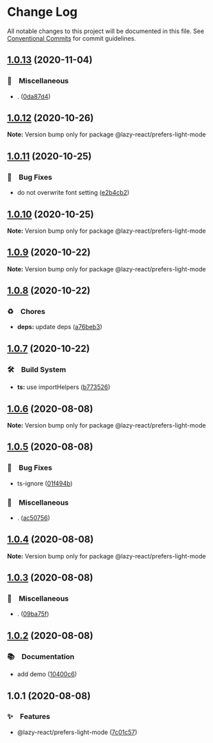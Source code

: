 # Change Log

All notable changes to this project will be documented in this file.
See [Conventional Commits](https://conventionalcommits.org) for commit guidelines.

## [1.0.13](https://github.com/bluelovers/ws-react/compare/@lazy-react/prefers-light-mode@1.0.12...@lazy-react/prefers-light-mode@1.0.13) (2020-11-04)


### 🔖　Miscellaneous

* . ([0da87d4](https://github.com/bluelovers/ws-react/commit/0da87d49df57807fb67dd9c67e2cc3ef705e46e6))





## [1.0.12](https://github.com/bluelovers/ws-react/compare/@lazy-react/prefers-light-mode@1.0.11...@lazy-react/prefers-light-mode@1.0.12) (2020-10-26)

**Note:** Version bump only for package @lazy-react/prefers-light-mode





## [1.0.11](https://github.com/bluelovers/ws-react/compare/@lazy-react/prefers-light-mode@1.0.10...@lazy-react/prefers-light-mode@1.0.11) (2020-10-25)


### 🐛　Bug Fixes

* do not overwrite font setting ([e2b4cb2](https://github.com/bluelovers/ws-react/commit/e2b4cb2cdd4dad3389565d1eb00e5f061a5a4927))





## [1.0.10](https://github.com/bluelovers/ws-react/compare/@lazy-react/prefers-light-mode@1.0.9...@lazy-react/prefers-light-mode@1.0.10) (2020-10-25)

**Note:** Version bump only for package @lazy-react/prefers-light-mode





## [1.0.9](https://github.com/bluelovers/ws-react/compare/@lazy-react/prefers-light-mode@1.0.8...@lazy-react/prefers-light-mode@1.0.9) (2020-10-22)

**Note:** Version bump only for package @lazy-react/prefers-light-mode





## [1.0.8](https://github.com/bluelovers/ws-react/compare/@lazy-react/prefers-light-mode@1.0.7...@lazy-react/prefers-light-mode@1.0.8) (2020-10-22)


### ♻️　Chores

* **deps:** update deps ([a76beb3](https://github.com/bluelovers/ws-react/commit/a76beb37961f79e1f21a0a53f8845c1f5a28a698))





## [1.0.7](https://github.com/bluelovers/ws-react/compare/@lazy-react/prefers-light-mode@1.0.6...@lazy-react/prefers-light-mode@1.0.7) (2020-10-22)


### 🛠　Build System

* **ts:** use importHelpers ([b773526](https://github.com/bluelovers/ws-react/commit/b7735267ce68e73a469feb384ac9ef7982ab741b))





## [1.0.6](https://github.com/bluelovers/ws-react/compare/@lazy-react/prefers-light-mode@1.0.5...@lazy-react/prefers-light-mode@1.0.6) (2020-08-08)

**Note:** Version bump only for package @lazy-react/prefers-light-mode





## [1.0.5](https://github.com/bluelovers/ws-react/compare/@lazy-react/prefers-light-mode@1.0.4...@lazy-react/prefers-light-mode@1.0.5) (2020-08-08)


### 🐛　Bug Fixes

* ts-ignore ([01f494b](https://github.com/bluelovers/ws-react/commit/01f494b66da1ac892475e928e416c27078f21bc8))


### 🔖　Miscellaneous

* . ([ac50756](https://github.com/bluelovers/ws-react/commit/ac507565e6101828049c7787c14f1f88d8ff1824))





## [1.0.4](https://github.com/bluelovers/ws-react/compare/@lazy-react/prefers-light-mode@1.0.3...@lazy-react/prefers-light-mode@1.0.4) (2020-08-08)

**Note:** Version bump only for package @lazy-react/prefers-light-mode





## [1.0.3](https://github.com/bluelovers/ws-react/compare/@lazy-react/prefers-light-mode@1.0.2...@lazy-react/prefers-light-mode@1.0.3) (2020-08-08)


### 🔖　Miscellaneous

* . ([09ba75f](https://github.com/bluelovers/ws-react/commit/09ba75ffd9f8adeec1e75ff225f9a9bfe5735123))





## [1.0.2](https://github.com/bluelovers/ws-react/compare/@lazy-react/prefers-light-mode@1.0.1...@lazy-react/prefers-light-mode@1.0.2) (2020-08-08)


### 📚　Documentation

* add demo ([10400c6](https://github.com/bluelovers/ws-react/commit/10400c66c17f5bfa6d7db61ba5dc735b2dc5f930))





## 1.0.1 (2020-08-08)


### ✨　Features

* @lazy-react/prefers-light-mode ([7c01c57](https://github.com/bluelovers/ws-react/commit/7c01c57a61dd053e39f7186296d6b460c59e68c6))
